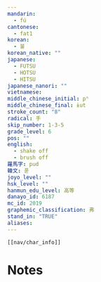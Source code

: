 ```yaml
---
mandarin:
  - fú
cantonese:
  - fat1
korean:
  - 불
korean_native: ""
japanese:
  - FUTSU
  - HOTSU
  - HITSU
japanese_nanori: ""
vietnamese:
middle_chinese_initial: pʰ
middle_chinese_final: ɨut
stroke_count: "8"
radical: 手
skip_number: 1-3-5
grade_level: 6
pos: ""
english:
  - shake off
  - brush off
羅馬字: pud
韓文: 푿
joyo_level: ""
hsk_level: ""
hanmun_edu_level: 高等
danayo_id: 6187
mc_id: 2019
graphemic_classification: 弗
stand_in: "TRUE"
aliases:
---
```

```meta-bind-embed
[[nav/char_info]]
```

# Notes

